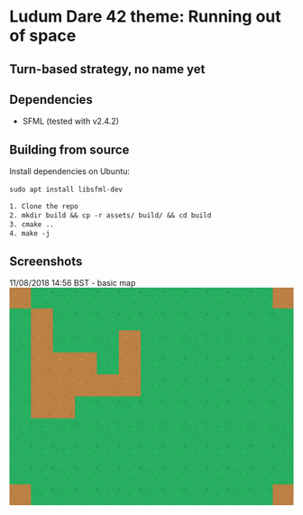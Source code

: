 # Ludum Dare 42 theme: Running out of space
## Turn-based strategy, no name yet


## Dependencies

- SFML (tested with v2.4.2)

## Building from source

Install dependencies on Ubuntu:

`sudo apt install libsfml-dev`

```
1. Clone the repo
2. mkdir build && cp -r assets/ build/ && cd build
3. cmake ..
4. make -j
```

## Screenshots

11/08/2018 14:56 BST - basic map
![](basic_map.png "Basic map")


